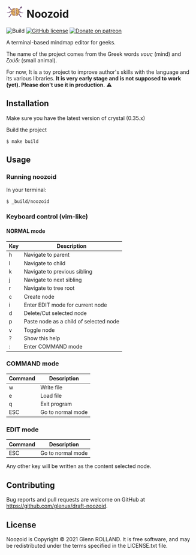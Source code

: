 # <img src="doc/noozoid.svg" height="32" style="display: inline-block; margin: 0 auto;" alt="Noozoid-Logo" /> Noozoid

![Build](https://github.com/glenux/draft-noozoid/workflows/build/badge.svg?branch=master)
[![GitHub license](https://img.shields.io/github/license/glenux/draft-noozoid.svg)](https://github.com/glenux/draft-noozoid/blob/master/LICENSE.txt)
[![Donate on patreon](https://img.shields.io/badge/patreon-donate-orange.svg)](https://patreon.com/glenux)

A terminal-based mindmap editor for geeks.

The name of the project comes from the Greek words _νους_ (mind) and  _ζούδι_ (small animal).

For now, It is a toy project to improve author's skills with the language and its various libraries. **It is very early stage and is not supposed to work (yet). Please don't use it in production.** :warning:


## Installation

Make sure you have the latest version of crystal (0.35.x)

Build the project

    $ make build

## Usage

### Running noozoid

In your terminal:

    $ _build/noozoid

### Keyboard control (vim-like)

#### NORMAL mode

| Key | Description |
|---|--|
| h | Navigate to parent |
| l | Navigate to child |
| k | Navigate to previous sibling |
| j | Navigate to next sibling |
| r | Navigate to tree root |
| c | Create node |
| i | Enter EDIT mode for current node |
| d | Delete/Cut selected node |
| p | Paste node as a child of selected node |
| v | Toggle node |
| ? | Show this help |
| : | Enter COMMAND mode |


### COMMAND mode

| Command| Description |
|---|--|
| w | Write file |
| e | Load file |
| q | Exit program |
| ESC | Go to normal mode |

### EDIT mode

| Command| Description |
|---|--|
| ESC | Go to normal mode |

Any other key will be written as the content selected node.

## Contributing

Bug reports and pull requests are welcome on GitHub at <https://github.com/glenux/draft-noozoid>.


## License

Noozoid is Copyright © 2021 Glenn ROLLAND. It is free software, and may be redistributed under the terms specified in the LICENSE.txt file.



